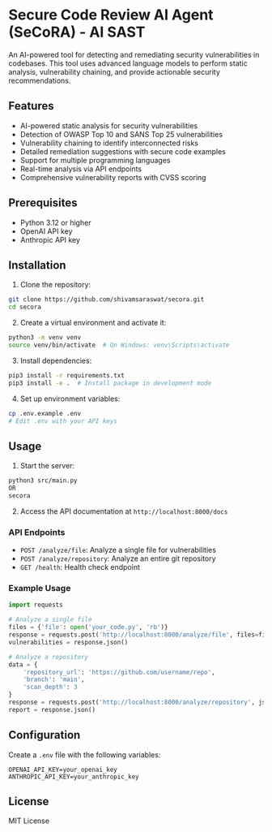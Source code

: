 # Secure Code Review AI Agent (SeCoRA) - AI SAST

An AI-powered tool for detecting and remediating security vulnerabilities in codebases. This tool uses advanced language models to perform static analysis, vulnerability chaining, and provide actionable security recommendations.

## Features

- AI-powered static analysis for security vulnerabilities
- Detection of OWASP Top 10 and SANS Top 25 vulnerabilities
- Vulnerability chaining to identify interconnected risks
- Detailed remediation suggestions with secure code examples
- Support for multiple programming languages
- Real-time analysis via API endpoints
- Comprehensive vulnerability reports with CVSS scoring

## Prerequisites

- Python 3.12 or higher
- OpenAI API key
- Anthropic API key

## Installation

1. Clone the repository:

```bash
git clone https://github.com/shivamsaraswat/secora.git
cd secora
```

2. Create a virtual environment and activate it:

```bash
python3 -m venv venv
source venv/bin/activate  # On Windows: venv\Scripts\activate
```

3. Install dependencies:

```bash
pip3 install -r requirements.txt
pip3 install -e .  # Install package in development mode
```

4. Set up environment variables:

```bash
cp .env.example .env
# Edit .env with your API keys
```

## Usage

1. Start the server:

```bash
python3 src/main.py
OR
secora
```

2. Access the API documentation at `http://localhost:8000/docs`

### API Endpoints

- `POST /analyze/file`: Analyze a single file for vulnerabilities
- `POST /analyze/repository`: Analyze an entire git repository
- `GET /health`: Health check endpoint

### Example Usage

```python
import requests

# Analyze a single file
files = {'file': open('your_code.py', 'rb')}
response = requests.post('http://localhost:8000/analyze/file', files=files)
vulnerabilities = response.json()

# Analyze a repository
data = {
    'repository_url': 'https://github.com/username/repo',
    'branch': 'main',
    'scan_depth': 3
}
response = requests.post('http://localhost:8000/analyze/repository', json=data)
report = response.json()
```

## Configuration

Create a `.env` file with the following variables:

```
OPENAI_API_KEY=your_openai_key
ANTHROPIC_API_KEY=your_anthropic_key
```

## License

MIT License
